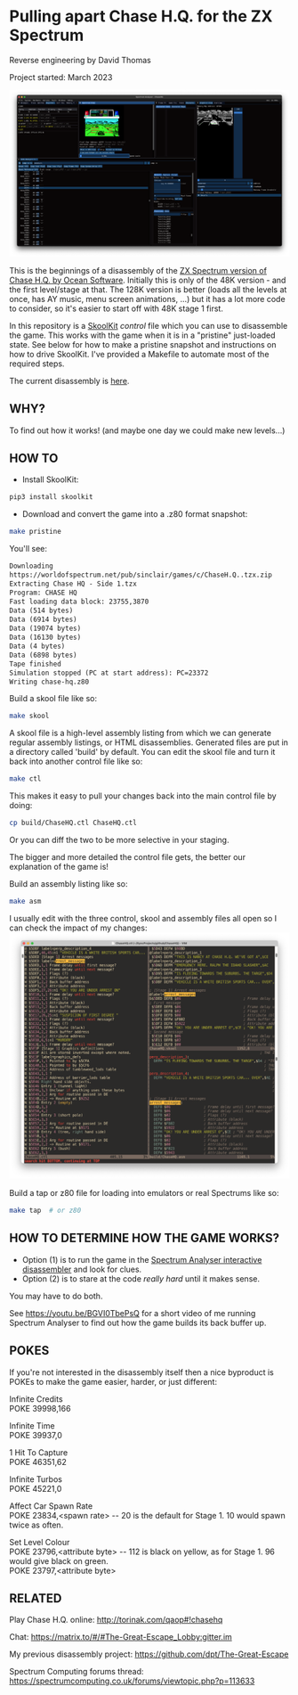 # Pulling apart Chase H.Q. for the ZX Spectrum

Reverse engineering by David Thomas

Project started: March 2023

![Using Spectrum Analyser to investigate the game, including turning the screen green](static-images/spectrum-analyser.png)

This is the beginnings of a disassembly of the [ZX Spectrum version of Chase H.Q. by Ocean Software](https://spectrumcomputing.co.uk/entry/903/ZX-Spectrum/Chase_HQ). Initially this is only of the 48K version - and the first level/stage at that. The 128K version is better (loads all the levels at once, has AY music, menu screen animations, ...) but it has a lot more code to consider, so it's easier to start off with 48K stage 1 first.

In this repository is a [SkoolKit](https://skoolkit.ca/) _control_ file which you can use to disassemble the game. This works with the game when it is in a "pristine" just-loaded state. See below for how to make a pristine snapshot and instructions on how to drive SkoolKit. I've provided a Makefile to automate most of the required steps.

The current disassembly is [here](https://dpt.github.io/ChaseHQ/).

## WHY?

To find out how it works! (and maybe one day we could make new levels...)

## HOW TO

- Install SkoolKit:

``` sh
pip3 install skoolkit
```

- Download and convert the game into a .z80 format snapshot:

``` sh
make pristine
```

You'll see:

```
Downloading https://worldofspectrum.net/pub/sinclair/games/c/ChaseH.Q..tzx.zip
Extracting Chase HQ - Side 1.tzx
Program: CHASE HQ
Fast loading data block: 23755,3870
Data (514 bytes)
Data (6914 bytes)
Data (19074 bytes)
Data (16130 bytes)
Data (4 bytes)
Data (6898 bytes)
Tape finished
Simulation stopped (PC at start address): PC=23372
Writing chase-hq.z80
```

Build a skool file like so:

``` sh
make skool
```

A skool file is a high-level assembly listing from which we can generate regular assembly listings, or HTML disassemblies. Generated files are put in a directory called 'build' by default. You can edit the skool file and turn it back into another control file like so:

``` sh
make ctl
```

This makes it easy to pull your changes back into the main control file by doing:

``` sh
cp build/ChaseHQ.ctl ChaseHQ.ctl
```

Or you can diff the two to be more selective in your staging.

The bigger and more detailed the control file gets, the better our explanation of the game is!

Build an assembly listing like so:

``` sh
make asm
```

I usually edit with the three control, skool and assembly files all open so I can check the impact of my changes:
![Using MacVim to edit the sources](static-images/editing-in-macvim.png)

Build a tap or z80 file for loading into emulators or real Spectrums like so:

``` sh
make tap  # or z80
```

## HOW TO DETERMINE HOW THE GAME WORKS?

- Option (1) is to run the game in the [Spectrum Analyser interactive disassembler](https://colourclash.co.uk/spectrum-analyser/) and look for clues.
- Option (2) is to stare at the code _really hard_ until it makes sense.

You may have to do both.

See https://youtu.be/BGVI0TbePsQ for a short video of me running Spectrum Analyser to find out how the game builds its back buffer up.

## POKES

If you're not interested in the disassembly itself then a nice byproduct is POKEs to make the game easier, harder, or just different:

Infinite Credits  
POKE 39998,166

Infinite Time  
POKE 39937,0

1 Hit To Capture  
POKE 46351,62 

Infinite Turbos  
POKE 45221,0

Affect Car Spawn Rate  
POKE 23834,&lt;spawn rate&gt;  -- 20 is the default for Stage 1. 10 would spawn twice as often.  

Set Level Colour  
POKE 23796,&lt;attribute byte&gt;  -- 112 is black on yellow, as for Stage 1. 96 would give black on green.  
POKE 23797,&lt;attribute byte&gt;

## RELATED

Play Chase H.Q. online: http://torinak.com/qaop#!chasehq

Chat: https://matrix.to/#/#The-Great-Escape_Lobby:gitter.im

My previous disassembly project: https://github.com/dpt/The-Great-Escape

Spectrum Computing forums thread: https://spectrumcomputing.co.uk/forums/viewtopic.php?p=113633
